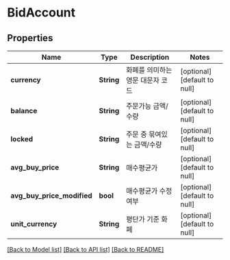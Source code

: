 # BidAccount

## Properties
Name | Type | Description | Notes
------------ | ------------- | ------------- | -------------
**currency** | **String** | 화폐를 의미하는 영문 대문자 코드 | [optional] [default to null]
**balance** | **String** | 주문가능 금액/수량 | [optional] [default to null]
**locked** | **String** | 주문 중 묶여있는 금액/수량 | [optional] [default to null]
**avg_buy_price** | **String** | 매수평균가 | [optional] [default to null]
**avg_buy_price_modified** | **bool** | 매수평균가 수정 여부 | [optional] [default to null]
**unit_currency** | **String** | 평단가 기준 화폐 | [optional] [default to null]

[[Back to Model list]](../README.md#documentation-for-models) [[Back to API list]](../README.md#documentation-for-api-endpoints) [[Back to README]](../README.md)


